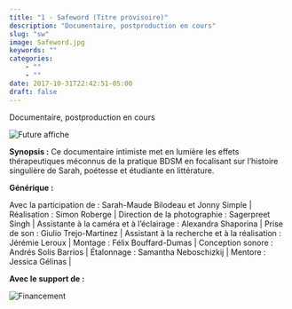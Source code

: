 ```yaml
---
title: "1 - Safeword (Titre provisoire)"
description: "Documentaire, postproduction en cours"
slug: "sw"
image: Safeword.jpg
keywords: ""
categories: 
    - ""
    - ""
date: 2017-10-31T22:42:51-05:00
draft: false
---
```

Documentaire, postproduction en cours

![Future affiche](/img/Safeword.jpg)

**Synopsis :**
Ce documentaire intimiste met en lumière les effets thérapeutiques méconnus de la pratique BDSM en focalisant sur l’histoire singulière de Sarah, poétesse et étudiante en littérature.

**Générique :**

Avec la participation de : Sarah-Maude Bilodeau et Jonny Simple | Réalisation : Simon Roberge | Direction de la photographie : Sagerpreet Singh | Assistante à la caméra et à l’éclairage : Alexandra Shaporina | Prise de son : Giulio Trejo-Martinez | Assistant à la recherche et à la réalisation : Jérémie Leroux | Montage : Félix Bouffard-Dumas | Conception sonore : Andrés Solis Barrios | Étalonnage : Samantha Neboschizkij | Mentore : Jessica Gélinas | 

**Avec le support de :**

![Financement](/img/Financement.png)
